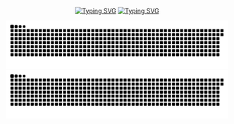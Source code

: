 <div align="center">

[![Typing SVG](https://readme-typing-svg.herokuapp.com/?size=65&height=90&width=600&center=true&color=111111&lines=Greetings)](https://git.io/typing-svg#gh-light-mode-only)
[![Typing SVG](https://readme-typing-svg.herokuapp.com/?size=65&height=90&width=600&center=true&color=FFFFFF&lines=Greetings)](https://git.io/typing-svg#gh-dark-mode-only)

![GitHub Snake Light](https://raw.githubusercontent.com/adaptive-simon/adaptive-simon/output/github-snake.svg#gh-light-mode-only)
![GitHub Snake dark](https://raw.githubusercontent.com/adaptive-simon/adaptive-simon/output/github-snake-dark.svg#gh-dark-mode-only)
</div>

